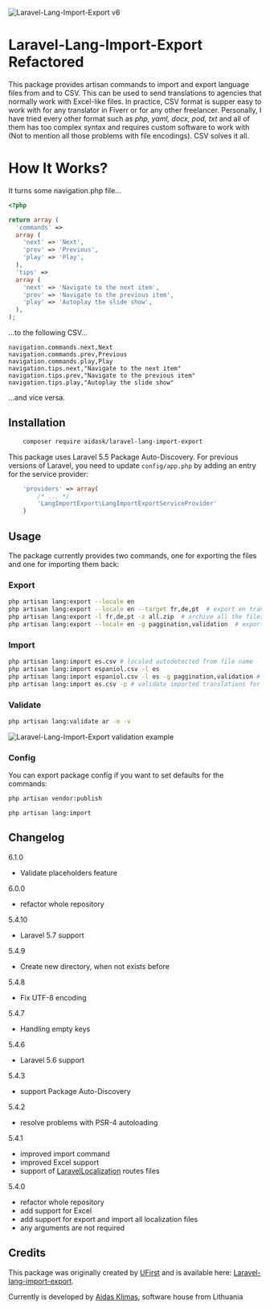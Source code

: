 ![Laravel-Lang-Import-Export v6](https://raw.githubusercontent.com/AidasK/laravel-lang-import-export/master/logo.png)

Laravel-Lang-Import-Export Refactored
==========================

This package provides artisan commands to import and export language files from and to CSV. This can be used to send translations to agencies that normally work with Excel-like files. In practice, CSV format is supper easy to work with for any translator in Fiverr or for any other freelancer. Personally, I have tried every other format such as *php, yaml, docx, pod, txt* and all of them has too complex syntax and requires custom software to work with (Not to mention all those problems with file encodings). CSV solves it all. 

# How It Works? 

It turns some navigation.php file...

```php
<?php

return array (
  'commands' =>
  array (
    'next' => 'Next',
    'prev' => 'Previous',
    'play' => 'Play',
  ),
  'tips' =>
  array (
    'next' => 'Navigate to the next item',
    'prev' => 'Navigate to the previous item',
    'play' => 'Autoplay the slide show',
  ),
);
```
...to the following CSV...

```CSV
navigation.commands.next,Next
navigation.commands.prev,Previous
navigation.commands.play,Play
navigation.tips.next,"Navigate to the next item"
navigation.tips.prev,"Navigate to the previous item"
navigation.tips.play,"Autoplay the slide show"

```
...and vice versa.

Installation
------------

```sh
    composer require aidask/laravel-lang-import-export
```

This package uses Laravel 5.5 Package Auto-Discovery.
For previous versions of Laravel, you need to update `config/app.php` by adding an entry for the service provider:

```php
    'providers' => array(
        /* ... */
        'LangImportExport\LangImportExportServiceProvider'
    )
```

Usage
-----

The package currently provides two commands, one for exporting the files and one for importing them back:

### Export

```bash
php artisan lang:export --locale en
php artisan lang:export --locale en --target fr,de,pt  # export en translations only missing in fr,de,pt locales. Each in separate files
php artisan lang:export -l fr,de,pt -z all.zip  # archive all the files
php artisan lang:export --locale en -g paggination,validation  # export only cretain groups 
```

### Import
```bash
php artisan lang:import es.csv # localed autodetected from file name
php artisan lang:import espaniol.csv -l es
php artisan lang:import espaniol.csv -l es -g paggination,validation # import only cretain groups
php artisan lang:import es.csv -p # validate imported translations for missing placeholders (see below)
```

### Validate
```bash
php artisan lang:validate ar -m -v
```
![Laravel-Lang-Import-Export validation example](https://raw.githubusercontent.com/AidasK/laravel-lang-import-export/master/validation.png)


### Config

You can export package config if you want to set defaults for the commands:
```bash
php artisan vendor:publish
```

```
php artisan lang:import
```

Changelog
------------

6.1.0
* Validate placeholders feature

6.0.0
* refactor whole repository

5.4.10
* Laravel 5.7 support

5.4.9
* Create new directory, when not exists before

5.4.8
* Fix UTF-8 encoding

5.4.7
*  Handling empty keys

5.4.6
* Laravel 5.6 support

5.4.3
- support Package Auto-Discovery

5.4.2
- resolve problems with PSR-4 autoloading

5.4.1
- improved import command
- improved Excel support
- support of [LaravelLocalization](https://github.com/mcamara/laravel-localization) routes files

5.4.0
- refactor whole repository
- add support for Excel
- add support for export and import all localization files
- any arguments are not required


Credits
------------

This package was originally created by [UFirst](http://github.com/ufirstgroup) and is available here: [Laravel-lang-import-export](https://github.com/ufirstgroup/laravel-lang-import-export).

Currently is developed by [Aidas Klimas](https://klimas.lt/), software house from Lithuania
